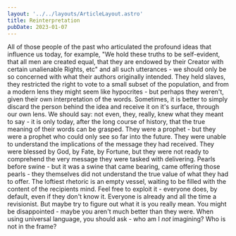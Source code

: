 ```yaml
---
layout: '../../layouts/ArticleLayout.astro'
title: Reinterpretation
pubDate: 2023-01-07
---
```


All of those people of the past who articulated the profound ideas that influence us today, for example, "We hold these truths to be self-evident, that all men are created equal, that they are endowed by their Creator with certain unalienable Rights, etc" and all such utterances - we should only be so concerned with what their authors originally intended. They held slaves, they restricted the right to vote to a small subset of the population, and from a modern lens they might seem like hypocrites - but perhaps they weren't, given their own interpretation of the words. Sometimes, it is better to simply discard the person behind the idea and receive it on it's surface, through our own lens. We should say: not even, they, really, knew what they meant to say - it is only today, after the long course of history, that the true meaning of their words can be grasped. They were a prophet - but they were a prophet who could only see so far into the future. They were unable to understand the implications of the message they had received. They were blessed by God, by Fate, by Fortune, but they were not ready to comprehend the very message they were tasked with delivering. Pearls before swine - but it was a swine that came bearing, came offering those pearls - they themselves did not understand the true value of what they had to offer. The loftiest rhetoric is an empty vessel, waiting to be filled with the content of the recipients mind. Feel free to exploit it - everyone does, by default, even if they don't know it. Everyone is already and all the time a revisionist. But maybe try to figure out what it is you really mean. You might be disappointed - maybe you aren't much better than they were. When using universal language, you should ask - who am I *not* imagining? Who is not in the frame?